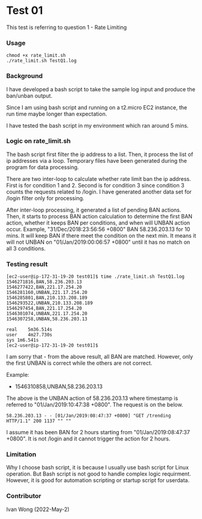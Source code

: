 # Test 01
This test is referring to question 1 - Rate Limiting

### Usage
```
chmod +x rate_limit.sh
./rate_limit.sh TestQ1.log
```


### Background
I have developed a bash script to take the sample log input and produce the ban/unban output.

Since I am using bash script and running on a t2.micro EC2 instance, the run time maybe longer than expectation. 

I have tested the bash script in my environment which ran around 5 mins.

### Logic on rate_limit.sh
The bash script first filter the ip address to a list. Then, it process the list of ip addresses via a loop. Temporary files have been generated during the program for data processing.

There are two inter-loop to calculate whether rate limit ban the ip address. First is for condition 1 and 2. Second is for condition 3 since condition 3 counts the requests related to /login. I have generated another data set for /login filter only for processing.

After inter-loop processing, it generated a list of pending BAN actions. Then, it starts to process BAN action calculation to determine the first BAN action, whether it keeps BAN per conditions, and when will UNBAN action occur. Example, "31/Dec/2018:23:56:56 +0800" BAN 58.236.203.13 for 10 mins. It will keep BAN if there meet the condition on the next min. It means it will not UNBAN on "01/Jan/2019:00:06:57 +0800" until it has no match on all 3 conditions.

### Testing result
```
[ec2-user@ip-172-31-19-20 test01]$ time ./rate_limit.sh TestQ1.log 
1546271816,BAN,58.236.203.13
1546277422,BAN,221.17.254.20
1546281160,UNBAN,221.17.254.20
1546285801,BAN,210.133.208.189
1546293522,UNBAN,210.133.208.189
1546297454,BAN,221.17.254.20
1546301074,UNBAN,221.17.254.20
1546307258,UNBAN,58.236.203.13

real	5m36.514s
user	4m27.730s
sys	1m6.541s
[ec2-user@ip-172-31-19-20 test01]$ 
```
I am sorry that - from the above result, all BAN are matched. However, only the first UNBAN is correct while the others are not correct. 

Example:

- 1546310858,UNBAN,58.236.203.13

The above is the UNBAN action of 58.236.203.13 where timestamp is referred to "01/Jan/2019:10:47:38 +0800". The  request is on the below.
``` 
58.236.203.13 - - [01/Jan/2019:08:47:37 +0800] "GET /trending HTTP/1.1" 200 1137 "" ""
```
I assume it has been BAN for 2 hours starting from "01/Jan/2019:08:47:37 +0800". It is not /login and it cannot trigger the action for 2 hours.

### Limitation
Why I choose bash script, it is because I usually use bash script for Linux operation. But Bash script is not good to handle complex logic requirment. However, it is good for automation scripting or startup script for userdata.

### Contributor 

Ivan Wong (2022-May-2)